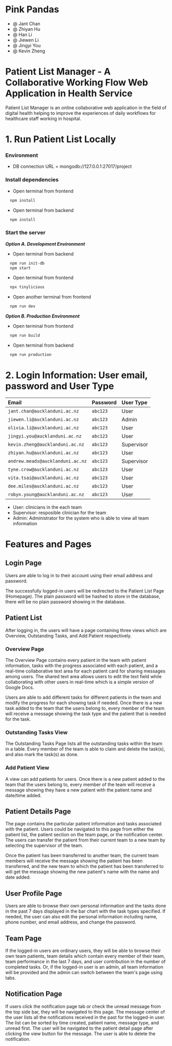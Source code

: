 # Pink Pandas
- @ Jant Chan
- @ Zhiyan Hu
- @ Han Li
- @ Jiewen Li
- @ Jingyi You
- @ Kevin Zheng
# Patient List Manager - A Collaborative Working Flow Web Application in Health Service

Patient List Manager is an online collaborative web application in the field of digital health helping to improve the experiences of daily workflows for healthcare staff working in hospital. 

# 1.  Run Patient List Locally 
### **Environment**
- DB connection URL = mongodb://127.0.0.1:27017/project

### **Install dependencies**
- Open terminal from frontend
```bash
  npm install
```
- Open terminal from backend
```bash
  npm install
```

### **Start the server**

***Option A. Development Environment***
- Open terminal from backend
```bash
  npm run init-db
  npm start
```
- Open terminal from frontend
```bash
  npx tinylicious
```
- Open another terminal from frontend
```bash
  npm run dev
```

***Option B. Production Environment***
- Open terminal from frontend
```bash
  npm run build
```
- Open terminal from backend
```bash
  npm run production
```
# 2. Login Information: User email, password and User Type

| Email     | Password | User Type               |
| :-------- | :------- | :------------------------- |
| `jant.chan@aucklanduni.ac.nz` | `abc123` | User |
| `jiewen.li@aucklanduni.ac.nz` | `abc123` | Admin |
| `olivia.li@aucklanduni.ac.nz` | `abc123` | User |
| `jingyi.you@aucklanduni.ac.nz` | `abc123` | User|
| `kevin.zheng@aucklanduni.ac.nz`| `abc123` | Supervisor |
| `zhiyan.hu@aucklanduni.ac.nz` | `abc123` | User |
| `andrew.meads@aucklanduni.ac.nz` | `abc123` | Supervisor |
| `tyne.crow@aucklanduni.ac.nz` | `abc123` | User |
| `vita.tsai@aucklanduni.ac.nz` | `abc123` | User |
| `dee.miles@aucklanduni.ac.nz` | `abc123` | User |
| `robyn.young@aucklanduni.ac.nz` | `abc123` | User |

- User: clinicians in the each team
- Supervisor: resposible clinician for the team
- Admin: Administrator for the system who is able to view all team information 


# Features and Pages 
## Login Page
Users are able to log in to their account using their email address and password. 

The successfully logged-in users will be redirected to the Patient List Page (Homepage). The plain password will be hashed to store in the database, there will be no plain password showing in the database.

## Patient List 
After logging in, the users will have a page containing three views which are Overview, Outstanding Tasks, and Add Patient respectively.

### Overview Page
The Overview Page contains every patient in the team with patient information, tasks with the progress associated with each patient, and a real-time collaborative text area for each patient card for sharing messages among users. The shared text area allows users to edit the text field while collaborating with other users in real-time which is a simple version of Google Docs.

Users are able to add different tasks for different patients in the team and modify the progress for each showing task if needed. Once there is a new task added to the team that the users belong to, every member of the team will receive a message showing the task type and the patient that is needed for the task.

### Outstanding Tasks View
The Outstanding Tasks Page lists all the outstanding tasks within the team in a table. Every member of the team is able to claim and delete the task(s), and also mark the task(s) as done.

### Add Patient View
A view can add patients for users. Once there is a new patient added to the team that the users belong to, every member of the team will receive a message showing they have a new patient with the patient name and date/time added. 

## Patient Details Page
The page contains the particular patient information and tasks associated with the patient.
Users could be navigated to this page from either the patient list, the patient section on the team page, or the notification center.
The users can transfer the patient from their current team to a new team by selecting the supervisor of the team.

Once the patient has been transferred to another team, the current team members will receive the message showing the patient has been transferred, and the new team to which the patient has been transferred to will get the message showing the new patient's name with the name and date added.

## User Profile Page
Users are able to browse their own personal information and the tasks done in the past 7 days displayed in the bar chart with the task types specified. If needed, the user can also edit the personal information including name, phone number, and email address, and change the password.

## Team Page
If the logged-in users are ordinary users, they will be able to browse their own team patients, team details which contain every member of their team, team performance in the last 7 days, and user contribution in the number of completed tasks.  Or, if the logged-in user is an admin, all team information will be provided and the admin can switch between the team's page using tabs. 

## Notification Page
If users click the notification page tab or check the unread message from the top side bar, they will be navigated to this page.
The message center of the user lists all the notifications received in the past for the logged-in user. The list can be sorted by time created, patient name, message type, and unread first. The user will be navigated to the patient detail page after clicking the view button for the message. The user is able to delete the notification. 


